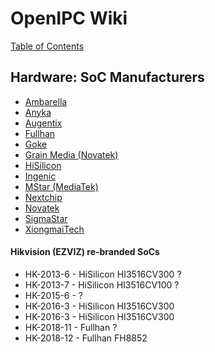 # OpenIPC Wiki
[Table of Contents](../index.md)

Hardware: SoC Manufacturers
---------------------------
- [Ambarella](https://www.ambarella.com/)
- [Anyka](http://www.anyka.com/)
- [Augentix](https://www.augentix.com/)
- [Fullhan](https://www.fullhan.com/)
- [Goke](http://www.goke.com/)
- [Grain Media (Novatek)](https://www.novatek.com.tw/)
- [HiSilicon](https://www.hisilicon.com/)
- [Ingenic](http://www.ingenic.com.cn/)
- [MStar (MediaTek)](http://www.mstarsemi.com/)
- [Nextchip](http://www.nextchip.com/)
- [Novatek](http://www.novatek.com.tw/)
- [SigmaStar](http://www.sigmastarsemi.com/)
- [XiongmaiTech](https://www.xiongmaitech.com/)

#### Hikvision (EZVIZ) re-branded SoCs

- HK-2013-6 - HiSilicon HI3516CV300 ?
- HK-2013-7 - HiSilicon HI3516CV100 ?
- HK-2015-6 - ?
- HK-2016-3 - HiSilicon HI3516CV300
- HK-2016-3 - HiSilicon HI3516CV300
- HK-2018-11 - Fullhan ?
- HK-2018-12 - Fullhan FH8852
